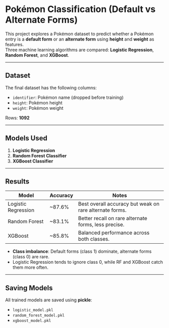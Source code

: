 # Pokémon Classification (Default vs Alternate Forms)

This project explores a Pokémon dataset to predict whether a Pokémon entry is a **default form** or an **alternate form** using **height** and **weight** as features.  
Three machine learning algorithms are compared: **Logistic Regression**, **Random Forest**, and **XGBoost**.

---

## Dataset

The final dataset has the following columns:

- `identifier`: Pokémon name (dropped before training)  
- `height`: Pokémon height  
- `weight`: Pokémon weight  

Rows: **1092**

---

## Models Used

1. **Logistic Regression**  
2. **Random Forest Classifier**  
3. **XGBoost Classifier**

---

## Results

| Model               | Accuracy | Notes                                                   |
|---------------------|----------|---------------------------------------------------------|
| Logistic Regression | ~87.6%   | Best overall accuracy but weak on rare alternate forms. |
| Random Forest       | ~83.1%   | Better recall on rare alternate forms, less precise.    |
| XGBoost             | ~85.8%   | Balanced performance across both classes.               |

- **Class imbalance**: Default forms (class 1) dominate, alternate forms (class 0) are rare.  
- Logistic Regression tends to ignore class 0, while RF and XGBoost catch them more often.

---

## Saving Models

All trained models are saved using **pickle**:

- `logistic_model.pkl`  
- `random_forest_model.pkl`  
- `xgboost_model.pkl`
